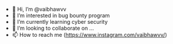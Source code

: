 - 👋 Hi, I’m @vaibhawvv
- 👀 I’m interested in bug bounty program
- 🌱 I’m currently learning cyber security 
- 💞️ I’m looking to collaborate on ...
- 📫 How to reach me (https://www.instagram.com/vaibhawvv/)

<!---
vaibhawvv/vaibhawvv is a ✨ special ✨ repository because its `README.md` (this file) appears on your GitHub profile.
You can click the Preview link to take a look at your changes.
--->
